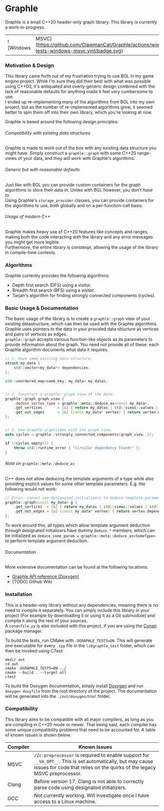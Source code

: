 # Graphle
Graphle is a small C++20 header-only graph library.
This library is currently a work-in-progress.

|   |   |   |   |
|---|---|---|---|
| ![Windows | MSVC](https://github.com/ClawmanCat/Graphle/actions/workflows/run-tests-windows-msvc.yml/badge.svg) | ![Windows | Clang](https://github.com/ClawmanCat/Graphle/actions/workflows/run-tests-windows-clang.yml/badge.svg) | ![Linux | GCC](https://github.com/ClawmanCat/Graphle/actions/workflows/run-tests-linux-gcc.yml/badge.svg) | ![Linux | Clang](https://github.com/github/ClawmanCat/Graphle/workflows/run-tests-linux-clang.yml/badge.svg) |


### Motivation & Design
This library came forth out of my frustration trying to use BGL in my game engine project. 
While I'm sure they did their best with what was possible using C++03, it's antiquated and overly-generic design 
combined with the lack of reasonable defaults for anything made it feel very cumbersome to use.  
I ended up re-implementing many of the algorithms from BGL into my own project, but as the number of re-implemented algorithms grew,
it seemed better to spin them off into their own library, which you're looking at now.  

Graphle is based around the following design principles:

###### Compatibility with existing data structures
Graphle is made to work out of the box with any existing data structure you might have. 
Simply construct a `graphle::graph` with some C++20 range-views of your data, and they will work with Graphle's algorithms.

###### Generic but with reasonable defaults
Just like with BGL you can provide custom containers for the graph algorithms to store their data in. Unlike with BGL however, you don't *have to*.  
Using Graphle's `storage_provider` classes, you can provide containers for the algorithms to use, both globally and on a per-function-call basis.

###### Usage of modern C++
Graphle makes heavy use of C++20 features like concepts and ranges, making both the code interacting with the library and any error messages you might get more legible.  
Furthermore, the entire library is constexpr, allowing the usage of the library in compile-time contexts.


### Algorithms
Graphle currently provides the following algorithms:
- Depth first search (DFS) using a visitor.
- Breadth first search (BFS) using a visitor.
- Tarjan's algorithm for finding strongly connected components (cycles).


### Basic Usage & Documentation
The basic usage of the library is to create a `graphle::graph` view of your existing datastructure, which can then be used with the Graphle algorithms.
Graphle uses pointers to the data in your provided data structure as vertices and pairs of vertices as edges.  
`graphle::graph` accepts various function-like objects as its parameters to provide information about the graph.
You need not provide all of these: each Graphle algorithm documents what data it requires.

```c++
// 1. Have some existing data structure:
struct my_data {
    std::vector<my_data*> dependencies;
};

std::unordered_map<some_key, my_data> my_datas;


// 2. Construct a graphle::graph view of the data:
graphle::graph graph_view {
    .deduce_vertex_type = graphle::meta::deduce_as<const my_data>,
    .get_vertices       = [&] { return my_datas | std::views::values | std::views::transform(graphle::util::addressof); },
    .get_out_edges      = [&] (const my_data* vertex) { return vertex.dependencies | graphle::views::edge_from(vertex); }
};


// 3. Use Graphle algorithms with the graph view:
auto cycles = graphle::strongly_connected_components(graph_view, 2);

if (!cycles.empty()) {
    throw std::runtime_error { "Circular dependency found!" };
}
```


###### Note on `graphle::meta::deduce_as`
C++ does not allow deducing the template arguments of a type while also providing explicit values for some other template parameters.
E.g. the following would not work:
```c++
// Error: cannot use designated initializers to deduce template parameters while also providing template parameter explicitly.
graphle::graph<const my_data> g {
    .get_vertices  = [&] { return my_datas | std::views::values | std::views::transform(graphle::util::addressof); },
    .get_out_edges = [&] (const my_data* vertex) { return vertex.dependencies | graphle::views::edge_from(vertex); }
};
```
To work around this, all types which allow template argument deduction through designated initializers have dummy `deduce_*` members,
which can be initialized as `deduce_some_param = graphle::meta::deduce_as<SomeType>` to perform template argument deduction.


###### Documentation
More extensive documentation can be found at the following locations:
- [Graphle API reference (Doxygen)](https://clawmancat.github.io/Graphle/)
- [TODO] Github Wiki


### Installation
This is a header-only library without any dependencies, meaning there is no need to compile it separately. 
You can simply include this library in your project (For example by downloading it or using it as a Git submodule) 
and compile it along the rest of your sources.  
A `conanfile.py` is also included with this project, if you are using the [Conan](https://conan.io) package manager.

To build the tests, run CMake with `-DGRAPHLE_TESTS=ON`. This will generate one executable for every `.cpp` file in the `libgraphle_test` folder,
which can then be invoked using CTest:
```shell
mkdir out
cd out
cmake -DGRAPHLE_TESTS=ON ../
cmake --build . --target all
ctest
```

To build the Doxygen documentation, simply install [Doxygen](https://www.doxygen.nl/) and run `doxygen doxyfile` from the root directory of the project.
The documentation will be generated into the `./out/doxygen/html` folder.


### Compatibility
This library aims to be compatible with all major compilers, as long as you are compiling in C++20 mode or newer.
That being said, each compiler has some unique compatibility problems that need to be accounted for. A table of known issues is shown below.

| Compiler | Known Issues                                                                                                                                                                           |
|----------|----------------------------------------------------------------------------------------------------------------------------------------------------------------------------------------|
| MSVC     | `/Zc:preprocessor` is required to enable support for `__VA_OPT__`. This is set automatically, but may cause issues for code that relies on the quirks of the legacy MSVC preprocessor. |
| Clang    | Before version 17, Clang is not able to correctly parse code using designated initializers.                                                                                            |
| GCC      | Not currently working. Will investigate once I have access to a Linux machine.                                                                                                         |
